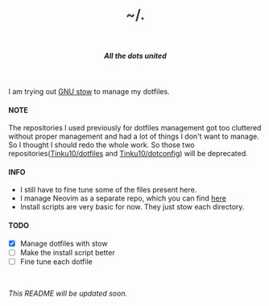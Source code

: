 <h1 align="center" style="color:#3B4252"> <strong>~/.</strong> </h1> <br>

<h5 align="center"> All the dots united </h5>

<br>

I am trying out [GNU stow](https://www.gnu.org/software/stow/) to manage my
dotfiles.

#### NOTE

The repositories I used previously for dotfiles management got too cluttered
without proper management and had a lot of things I don't want to manage. So I
thought I should redo the whole work. So those two
repositories([Tinku10/dotfiles](https://www.github.com/Tinku10/dotfiles) and
[Tinku10/dotconfig](https://www.github.com/Tinku10/dotconfig)) will be
deprecated.

#### INFO

- I still have to fine tune some of the files present here. 
- I manage Neovim as a separate repo, which you can find
  [here](https://www.github.com/Tinku10/LightNvim)
- Install scripts are very basic for now. They just stow each directory.

#### TODO

- [X] Manage dotfiles with stow
- [ ] Make the install script better
- [ ] Fine tune each dotfile

<br>

*This README will be updated soon.*
